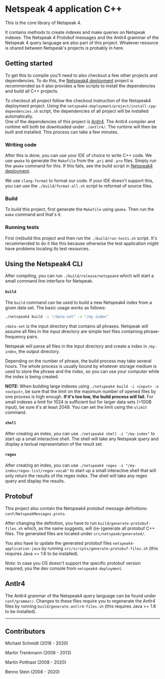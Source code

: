 # Netspeak 4 application C++

This is the core library of Netspeak 4.

It contains methods to create indexes and make queries on Netspeak indexes. The Netspeak 4 Protobuf messages and the Antlr4 grammar of the Netspeak 4 query language are also part of this project. Whatever resource is shared between Netspeak's projects is probably in here.


## Getting started

To get this to compile you'll need to also checkout a few other projects and dependencies.
To do this, the [Netspeak4 deployment](https://github.com/netspeak/netspeak4-deployment) project is recommended as it also provides a few scripts to install the dependencies and build all C++ projects.

To checkout all project follow the checkout instruction of the Netspeak4 deployment project. Using the `netspeak4-deployment/project/install-cpp-dependencies.sh` script, the dependencies of all project will be installed automatically. <br>
One of the dependencies of this project is [Antlr4](https://github.com/antlr/antlr4).
The Antlr4 compiler and runtime will both be downloaded under `./antlr4/`.
The runtime will then be built and installed. This process can take a few minutes.

### Writing code

After this is done, you can use your IDE of choice to write C++ code. We use `qmake` to generate the `Makefile` from the `.pri` and `.pro` files. Simply run the `qmake` command for this.
If this fails, see the build script in [Netspeak4 deployment](https://github.com/netspeak/netspeak4-deployment).

We use `clang-format` to format our code. If your IDE doesn't support this, you can use the `./build/format-all.sh` script to reformat of source files.

### Build

To build this project, first generate the `Makefile` using `qmake`. Then run the `make` command and that's it.

### Running tests

First (re)build this project and then run the `./build/run-tests.sh` script.
It's recommended to do it like this because otherwise the test application might have problems locating its test resources.

## Using the Netspeak4 CLI

After compiling, you can run `./build/release/netspeak4` which will start a small command line interface for Netspeak.

#### `build`

The `build` command can be used to build a new Netspeak4 index from a given data set. The basic usage works as follows:

```bash
./netspeak4 build -i "/data-set" -o "/my-index"
```

`/data-set` is the input directory that contains all phrases. Netspeak will assume all files in the input directory are simple text files containing phrase-frequency pairs.

Netspeak will parse all files in the input directory and create a index in `/my-index`, the output directory.

Depending on the number of phrase, the build process may take several hours. The whole process is usually bound by whatever storage medium is used to store the phrase and the index, so you can use your computer while the index is being created.

__NOTE:__ When building large indexes using `./netspeak4 build -i <input> -o <output>`, be sure that the limit on the maximum number of opened files by one process is high enough.
__If it's too low, the build process will fail.__
For small indexes a limit for 1024 is sufficient but for larger data sets (>10GB input), be sure it's at least 2048. You can set the limit using the `ulimit` command.

#### `shell`

After creating an index, you can use `./netspeak4 shell -i "/my-index"` to start up a small interactive shell. The shell will take any Netspeak query and display a textual representation of the result set.

#### `regex`

After creating an index, you can use `./netspeak4 regex -i "/my-index/regex-list/regex-vocab"` to start up a small interactive shell that will only return the results of the regex index. The shell will take any regex query and display the results.


## Protobuf

This project also contain the Netspeak4 protobuf message definitions: `conf/NetspeakMessages.proto`.

After changing the definition, you have to run `build/generate-protobuf-files.sh` which, as the name suggests, will (re-)generate all protobuf C++ files. The generated files are located under `src/netspeak/generated/`.

You also have to update the generated protobuf files `netspeak4-application-java` by running `src/scripts/generate-protobuf-files.sh` (this requires Java >= 1.6 to be installed).

_Note:_ In case you OS doesn't support the specific protobuf version required, you the dev console from `netspeak4-deployment`.


## Antlr4

The Antlr4 grammar of the Netspeak4 query language can be found under `conf/grammar/`. Changes to these files require you to regenerate the Antlr4 files by running `build/generate-antlr4-files.sh` (this requires Java >= 1.6 to be installed).


---

## Contributors

Michael Schmidt (2018 - 2020)

Martin Trenkmann (2008 - 2013)

Martin Potthast (2008 - 2020)

Benno Stein (2008 - 2020)
